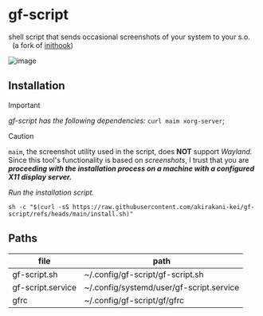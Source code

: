 # gf-script
shell script that sends occasional screenshots of your system to your s.o. <br>
&nbsp; (a fork of [inithook](https://github.com/akirakani-kei/inithook))
<br>

![image](https://github.com/user-attachments/assets/94a57450-f820-4f9d-bccb-dabce56c8445)

## Installation

> [!IMPORTANT]
> *gf-script has the following dependencies:*
`curl maim xorg-server`; <br>

> [!CAUTION]
> `maim`, the screenshot utility used in the script, does **NOT** support *Wayland.* <br>
> Since this tool's functionality is based on *screenshots*, I trust that you are _**proceeding with the installation process on a machine with a configured X11 display server.**_

*Run the installation script.* <br>
```shell
sh -c "$(curl -sS https://raw.githubusercontent.com/akirakani-kei/gf-script/refs/heads/main/install.sh)"
```

## Paths

file                    |  path
------------------------|----------------------
gf-script.sh            | ~/.config/gf-script/gf-script.sh
gf-script.service       | ~/.config/systemd/user/gf-script.service
gfrc                    | ~/.config/gf-script/gf/gfrc

<br>

